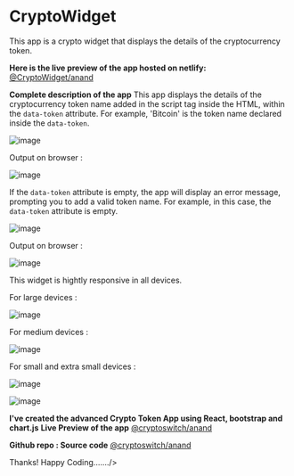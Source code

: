 # CryptoWidget
This app is a crypto widget that displays the details of the cryptocurrency token.

**Here is the live preview of the app hosted on netlify:**
[@CryptoWidget/anand](https://anand-crypto-widget.netlify.app/)

**Complete description of the app**
This app displays the details of the cryptocurrency token name added in the script tag inside the HTML, within the `data-token` attribute. 
For example, 'Bitcoin' is the token name declared inside the `data-token`.




![image](https://github.com/anandpothraj/CryptoWidget/assets/75027034/4eff865f-48b8-4f1b-9bba-f86f5cc9d55e)



Output on browser : 

![image](https://github.com/anandpothraj/CryptoWidget/assets/75027034/6b4652ae-e668-486b-bedf-3b740709bb1a)



If the `data-token` attribute is empty, the app will display an error message, prompting you to add a valid token name. For example, in this case, the `data-token` attribute is empty.


![image](https://github.com/anandpothraj/CryptoWidget/assets/75027034/89aab655-fe4e-4521-abfd-5d81673e3fd2)



Output on browser : 

![image](https://github.com/anandpothraj/CryptoWidget/assets/75027034/160b81d7-8443-4282-92c6-18814b87e852)


This widget is hightly responsive in all devices.

For large devices : 

![image](https://github.com/anandpothraj/CryptoWidget/assets/75027034/527bf4e2-f126-4ce7-aab3-3ec5357adf22)


For medium devices : 

![image](https://github.com/anandpothraj/CryptoWidget/assets/75027034/2fe2fdbe-5529-4e71-a896-eea9f400cf0e)

For small and extra small devices : 

![image](https://github.com/anandpothraj/CryptoWidget/assets/75027034/ce176741-183c-4acc-83b1-070827a54902)

![image](https://github.com/anandpothraj/CryptoWidget/assets/75027034/031836e3-eb11-49f1-9c3f-6ec055f1b798)


**I've created the advanced Crypto Token App using React, bootstrap and chart.js**
**Live Preview of the app**
[@cryptoswitch/anand](https://anand-cryptoswitch.netlify.app/)

**Github repo : Source code**
[@cryptoswitch/anand](https://github.com/anandpothraj/CryptoSwitch)

Thanks! Happy Coding......./>
